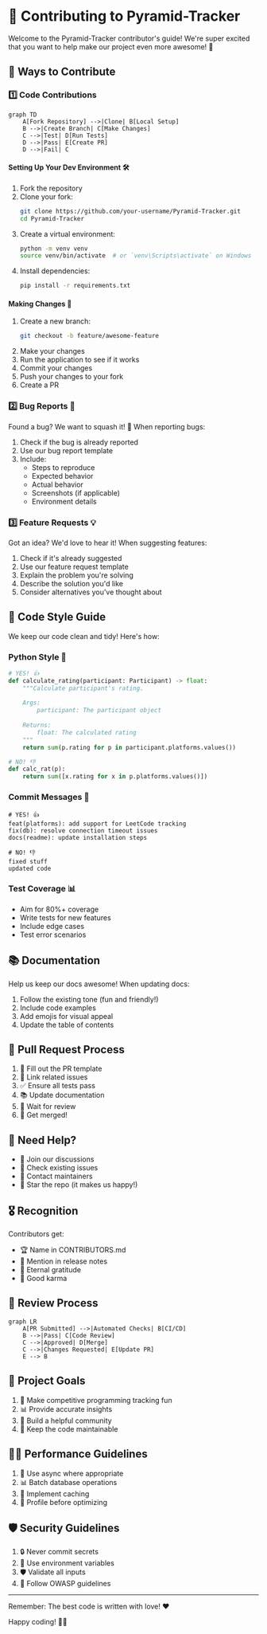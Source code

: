 # 🤝 Contributing to Pyramid-Tracker

Welcome to the Pyramid-Tracker contributor's guide! We're super excited that you want to help make our project even more awesome! 🌟

## 🎯 Ways to Contribute

### 1️⃣ Code Contributions

```mermaid
graph TD
    A[Fork Repository] -->|Clone| B[Local Setup]
    B -->|Create Branch| C[Make Changes]
    C -->|Test| D[Run Tests]
    D -->|Pass| E[Create PR]
    D -->|Fail| C
```

#### Setting Up Your Dev Environment 🛠️

1. Fork the repository
2. Clone your fork:
   ```bash
   git clone https://github.com/your-username/Pyramid-Tracker.git
   cd Pyramid-Tracker
   ```
3. Create a virtual environment:
   ```bash
   python -m venv venv
   source venv/bin/activate  # or `venv\Scripts\activate` on Windows
   ```
4. Install dependencies:
   ```bash
   pip install -r requirements.txt
   ```

#### Making Changes 🔧

1. Create a new branch:
   ```bash
   git checkout -b feature/awesome-feature
   ```
2. Make your changes
3. Run the application to see if it works
4. Commit your changes
5. Push your changes to your fork
6. Create a PR

### 2️⃣ Bug Reports 🐛

Found a bug? We want to squash it! 🔨 When reporting bugs:

1. Check if the bug is already reported
2. Use our bug report template
3. Include:
   - Steps to reproduce
   - Expected behavior
   - Actual behavior
   - Screenshots (if applicable)
   - Environment details

### 3️⃣ Feature Requests 💡

Got an idea? We'd love to hear it! When suggesting features:

1. Check if it's already suggested
2. Use our feature request template
3. Explain the problem you're solving
4. Describe the solution you'd like
5. Consider alternatives you've thought about

## 🎨 Code Style Guide

We keep our code clean and tidy! Here's how:

### Python Style 🐍

```python
# YES! 👍
def calculate_rating(participant: Participant) -> float:
    """Calculate participant's rating.
    
    Args:
        participant: The participant object
        
    Returns:
        float: The calculated rating
    """
    return sum(p.rating for p in participant.platforms.values())

# NO! 👎
def calc_rat(p):
    return sum([x.rating for x in p.platforms.values()])
```

### Commit Messages 📝

```
# YES! 👍
feat(platforms): add support for LeetCode tracking
fix(db): resolve connection timeout issues
docs(readme): update installation steps

# NO! 👎
fixed stuff
updated code
```


### Test Coverage 📊

- Aim for 80%+ coverage
- Write tests for new features
- Include edge cases
- Test error scenarios

## 📚 Documentation

Help us keep our docs awesome! When updating docs:

1. Follow the existing tone (fun and friendly!)
2. Include code examples
3. Add emojis for visual appeal
4. Update the table of contents

## 🚀 Pull Request Process

1. 📝 Fill out the PR template
2. 🔗 Link related issues
3. ✅ Ensure all tests pass
4. 📚 Update documentation
5. 👀 Wait for review
6. 🎉 Get merged!

## 🤔 Need Help?

- 💬 Join our discussions
- 🎫 Check existing issues
- 📧 Contact maintainers
- 🌟 Star the repo (it makes us happy!)

## 🎖️ Recognition

Contributors get:
- 🏆 Name in CONTRIBUTORS.md
- 🌟 Mention in release notes
- 💪 Eternal gratitude
- 🎉 Good karma

## 🔄 Review Process

```mermaid
graph LR
    A[PR Submitted] -->|Automated Checks| B[CI/CD]
    B -->|Pass| C[Code Review]
    C -->|Approved| D[Merge]
    C -->|Changes Requested| E[Update PR]
    E --> B
```

## 🎯 Project Goals

1. 🚀 Make competitive programming tracking fun
2. 📊 Provide accurate insights
3. 🤝 Build a helpful community
4. 🔧 Keep the code maintainable


## 🏃‍♂️ Performance Guidelines

1. 🚀 Use async where appropriate
2. 📊 Batch database operations
3. 🔄 Implement caching
4. 🎯 Profile before optimizing

## 🛡️ Security Guidelines

1. 🔒 Never commit secrets
2. 🔑 Use environment variables
3. 🛡️ Validate all inputs
4. 🔐 Follow OWASP guidelines

---

Remember: The best code is written with love! ❤️ 

Happy coding! 🚀✨